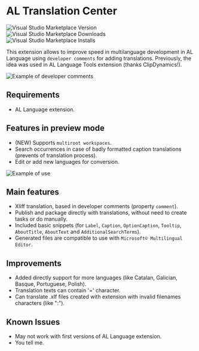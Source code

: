 # AL Translation Center

![Visual Studio Marketplace Version](https://img.shields.io/visual-studio-marketplace/v/daniel-nt.al-translation-center.svg) ![Visual Studio Marketplace Downloads](https://img.shields.io/visual-studio-marketplace/d/daniel-nt.al-translation-center.svg) ![Visual Studio Marketplace Installs](https://img.shields.io/visual-studio-marketplace/i/daniel-nt.al-translation-center.svg)

This extension allows to improve speed in multilanguage development in AL Language using `developer comments` for adding translations. Previously, the idea was used in AL Language Tools extension (thanks ClipDynamics!).

![Example of developer comments](https://i.ibb.co/ZTbGhC2/example-Label.png)

## Requirements
- AL Language extension.

## Features in preview mode
- (NEW) Supports `multiroot workspaces`.
- Search occurrences in case of badly formatted caption translations (prevents of translation process).
- Edit or add new languages for conversion.

![Example of use](https://i.ibb.co/Z6zTc7W/example-Customization.png)

## Main features
- Xliff translation, based in developer comments (property `comment`).
- Publish and package directly with translations, without need to create tasks or do manually.
- Included basic snippets (for `Label`, `Caption`, `OptionCaption`, `Tooltip`, `AboutTitle`, `AboutText` and `AdditionalSearchTerms`).
- Generated files are compatible to use with `Microsoft© Multilingual Editor`.

## Improvements
- Added directly support for more languages (like Catalan, Galician, Basque, Portuguese, Polish).
- Translation texts can contain '=' character.
- Can translate .xlf files created with extension with invalid filenames characters (like ":").

## Known Issues
- May not work with first versions of AL Language extension.
- You tell me.
